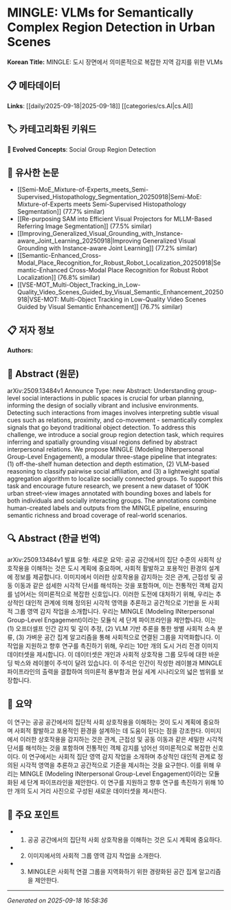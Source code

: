 
# MINGLE: VLMs for Semantically Complex Region Detection in Urban Scenes

**Korean Title:** MINGLE: 도시 장면에서 의미론적으로 복잡한 지역 감지를 위한 VLMs

## 📋 메타데이터

**Links**: [[daily/2025-09-18|2025-09-18]] [[categories/cs.AI|cs.AI]]

## 🏷️ 카테고리화된 키워드
**🚀 Evolved Concepts**: Social Group Region Detection

## 🔗 유사한 논문
- [[Semi-MoE_Mixture-of-Experts_meets_Semi-Supervised_Histopathology_Segmentation_20250918|Semi-MoE: Mixture-of-Experts meets Semi-Supervised Histopathology Segmentation]] (77.7% similar)
- [[Re-purposing SAM into Efficient Visual Projectors for MLLM-Based Referring Image Segmentation]] (77.5% similar)
- [[Improving_Generalized_Visual_Grounding_with_Instance-aware_Joint_Learning_20250918|Improving Generalized Visual Grounding with Instance-aware Joint Learning]] (77.2% similar)
- [[Semantic-Enhanced_Cross-Modal_Place_Recognition_for_Robust_Robot_Localization_20250918|Semantic-Enhanced Cross-Modal Place Recognition for Robust Robot Localization]] (76.8% similar)
- [[VSE-MOT_Multi-Object_Tracking_in_Low-Quality_Video_Scenes_Guided_by_Visual_Semantic_Enhancement_20250918|VSE-MOT: Multi-Object Tracking in Low-Quality Video Scenes Guided by Visual Semantic Enhancement]] (76.7% similar)

## 📋 저자 정보

**Authors:** 

## 📄 Abstract (원문)

arXiv:2509.13484v1 Announce Type: new 
Abstract: Understanding group-level social interactions in public spaces is crucial for urban planning, informing the design of socially vibrant and inclusive environments. Detecting such interactions from images involves interpreting subtle visual cues such as relations, proximity, and co-movement - semantically complex signals that go beyond traditional object detection. To address this challenge, we introduce a social group region detection task, which requires inferring and spatially grounding visual regions defined by abstract interpersonal relations. We propose MINGLE (Modeling INterpersonal Group-Level Engagement), a modular three-stage pipeline that integrates: (1) off-the-shelf human detection and depth estimation, (2) VLM-based reasoning to classify pairwise social affiliation, and (3) a lightweight spatial aggregation algorithm to localize socially connected groups. To support this task and encourage future research, we present a new dataset of 100K urban street-view images annotated with bounding boxes and labels for both individuals and socially interacting groups. The annotations combine human-created labels and outputs from the MINGLE pipeline, ensuring semantic richness and broad coverage of real-world scenarios.

## 🔍 Abstract (한글 번역)

arXiv:2509.13484v1 발표 유형: 새로운
요약: 공공 공간에서의 집단 수준의 사회적 상호작용을 이해하는 것은 도시 계획에 중요하며, 사회적 활발하고 포용적인 환경의 설계에 정보를 제공합니다. 이미지에서 이러한 상호작용을 감지하는 것은 관계, 근접성 및 공동 이동과 같은 섬세한 시각적 단서를 해석하는 것을 포함하며, 이는 전통적인 객체 감지를 넘어서는 의미론적으로 복잡한 신호입니다. 이러한 도전에 대처하기 위해, 우리는 추상적인 대인적 관계에 의해 정의된 시각적 영역을 추론하고 공간적으로 기반을 둔 사회적 그룹 영역 감지 작업을 소개합니다. 우리는 MINGLE (Modeling INterpersonal Group-Level Engagement)이라는 모듈식 세 단계 파이프라인을 제안합니다. 이는 (1) 오프더셀프 인간 감지 및 깊이 추정, (2) VLM 기반 추론을 통한 쌍별 사회적 소속 분류, (3) 가벼운 공간 집계 알고리즘을 통해 사회적으로 연결된 그룹을 지역화합니다. 이 작업을 지원하고 향후 연구를 촉진하기 위해, 우리는 10만 개의 도시 거리 전경 이미지 데이터셋을 제시합니다. 이 데이터셋은 개인과 사회적 상호작용 그룹 모두에 대한 바운딩 박스와 레이블이 주석이 달려 있습니다. 이 주석은 인간이 작성한 레이블과 MINGLE 파이프라인의 출력을 결합하여 의미론적 풍부함과 현실 세계 시나리오의 넓은 범위를 보장합니다.

## 📝 요약

이 연구는 공공 공간에서의 집단적 사회 상호작용을 이해하는 것이 도시 계획에 중요하며 사회적 활발하고 포용적인 환경을 설계하는 데 도움이 된다는 점을 강조한다. 이미지에서 이러한 상호작용을 감지하는 것은 관계, 근접성 및 공동 이동과 같은 세밀한 시각적 단서를 해석하는 것을 포함하며 전통적인 객체 감지를 넘어선 의미론적으로 복잡한 신호이다. 이 연구에서는 사회적 집단 영역 감지 작업을 소개하며 추상적인 대인적 관계로 정의된 시각적 영역을 추론하고 공간적으로 기준을 제시하는 것을 요구한다. 이를 위해 우리는 MINGLE (Modeling INterpersonal Group-Level Engagement)이라는 모듈화된 세 단계 파이프라인을 제안한다. 이 연구를 지원하고 향후 연구를 촉진하기 위해 10만 개의 도시 거리 사진으로 구성된 새로운 데이터셋을 제시한다.

## 🎯 주요 포인트

- 1. 공공 공간에서의 집단적 사회 상호작용을 이해하는 것은 도시 계획에 중요하다.

- 2. 이미지에서의 사회적 그룹 영역 감지 작업을 소개한다.

- 3. MINGLE은 사회적 연결 그룹을 지역화하기 위한 경량화된 공간 집계 알고리즘을 제안한다.

---

*Generated on 2025-09-18 16:58:36*